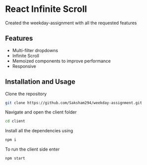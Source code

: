 # React Infinite Scroll
Created the weekday-assignment with all the requested features


## Features
- Multi-filter dropdowns
- Infinite Scroll
- Memoized components to improve performance
- Responsive



## Installation and Usage

Clone the repository

```bash
git clone https://github.com/Saksham294/weekday-assignment.git
```
Navigate and open the client folder
```bash
cd client
```
Install all the dependencies using 
```bash
npm i
```


To run the client side enter
```bash
npm start
```

